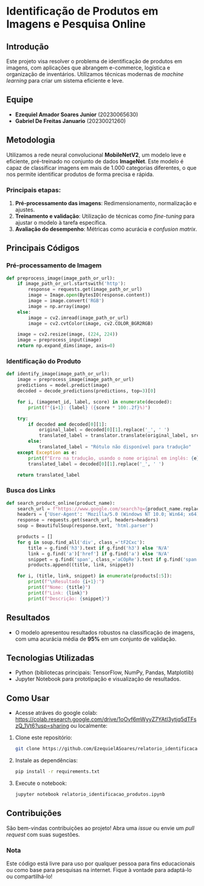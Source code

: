# Identificação de Produtos em Imagens e Pesquisa Online

## Introdução
Este projeto visa resolver o problema de identificação de produtos em imagens, com aplicações que abrangem e-commerce, logística e organização de inventários. Utilizamos técnicas modernas de _machine learning_ para criar um sistema eficiente e leve.

## Equipe
- **Ezequiel Amador Soares Junior** (20230065630)
- **Gabriel De Freitas Januario** (20230021260)

## Metodologia
Utilizamos a rede neural convolucional **MobileNetV2**, um modelo leve e eficiente, pré-treinado no conjunto de dados **ImageNet**. Este modelo é capaz de classificar imagens em mais de 1.000 categorias diferentes, o que nos permite identificar produtos de forma precisa e rápida.

### Principais etapas:
1. **Pré-processamento das imagens**: Redimensionamento, normalização e ajustes.
2. **Treinamento e validação**: Utilização de técnicas como _fine-tuning_ para ajustar o modelo à tarefa específica.
3. **Avaliação do desempenho**: Métricas como acurácia e _confusion matrix_.

## Principais Códigos

### Pré-processamento de Imagem
```python
def preprocess_image(image_path_or_url):
    if image_path_or_url.startswith('http'):
        response = requests.get(image_path_or_url)
        image = Image.open(BytesIO(response.content))
        image = image.convert('RGB')
        image = np.array(image)
    else:
        image = cv2.imread(image_path_or_url)
        image = cv2.cvtColor(image, cv2.COLOR_BGR2RGB)

    image = cv2.resize(image, (224, 224))
    image = preprocess_input(image)
    return np.expand_dims(image, axis=0)
```

### Identificação do Produto
```python
def identify_image(image_path_or_url):
    image = preprocess_image(image_path_or_url)
    predictions = model.predict(image)
    decoded = decode_predictions(predictions, top=3)[0]

    for i, (imagenet_id, label, score) in enumerate(decoded):
        print(f"{i+1}: {label} ({score * 100:.2f}%)")

    try:
        if decoded and decoded[0][1]:
            original_label = decoded[0][1].replace('_', ' ')
            translated_label = translator.translate(original_label, src='en', dest='pt').text
        else:
            translated_label = "Rótulo não disponível para tradução"
    except Exception as e:
        print(f"Erro na tradução, usando o nome original em inglês: {e}")
        translated_label = decoded[0][1].replace('_', ' ')

    return translated_label
```

### Busca dos Links
```python
def search_product_online(product_name):
    search_url = f"https://www.google.com/search?q={product_name.replace(' ', '+')}+menor+preço&cr=countryBR"
    headers = {'User-Agent': 'Mozilla/5.0 (Windows NT 10.0; Win64; x64) AppleWebKit/537.36 (KHTML, like Gecko) Chrome/85.0.4183.121 Safari/537.36'}
    response = requests.get(search_url, headers=headers)
    soup = BeautifulSoup(response.text, 'html.parser')

    products = []
    for g in soup.find_all('div', class_='tF2Cxc'):
        title = g.find('h3').text if g.find('h3') else 'N/A'
        link = g.find('a')['href'] if g.find('a') else 'N/A'
        snippet = g.find('span', class_='aCOpRe').text if g.find('span', 'aCOpRe') else 'N/A'
        products.append((title, link, snippet))

    for i, (title, link, snippet) in enumerate(products[:5]):
        print(f"\nResultado {i+1}:")
        print(f"Nome: {title}")
        print(f"Link: {link}")
        print(f"Descrição: {snippet}")
```

## Resultados
- O modelo apresentou resultados robustos na classificação de imagens, com uma acurácia média de **95%** em um conjunto de validação.

## Tecnologias Utilizadas
- Python (bibliotecas principais: TensorFlow, NumPy, Pandas, Matplotlib)
- Jupyter Notebook para prototipação e visualização de resultados.

## Como Usar
- Acesse atráves do google colab: https://colab.research.google.com/drive/1oOvf6mWyyZ7YAtI3ytjq5dTFszQ_1Vt6?usp=sharing
ou localmente:

1. Clone este repositório:
   ```bash
   git clone https://github.com/EzequielASoares/relatorio_identificacao_produtos.git
   ```
2. Instale as dependências:
   ```bash
   pip install -r requirements.txt
   ```
3. Execute o notebook:
   ```bash
   jupyter notebook relatorio_identificacao_produtos.ipynb
   ```

## Contribuições
São bem-vindas contribuições ao projeto! Abra uma _issue_ ou envie um _pull request_ com suas sugestões.

### Nota
Este código está livre para uso por qualquer pessoa para fins educacionais ou como base para pesquisas na internet. Fique à vontade para adaptá-lo ou compartilhá-lo!
